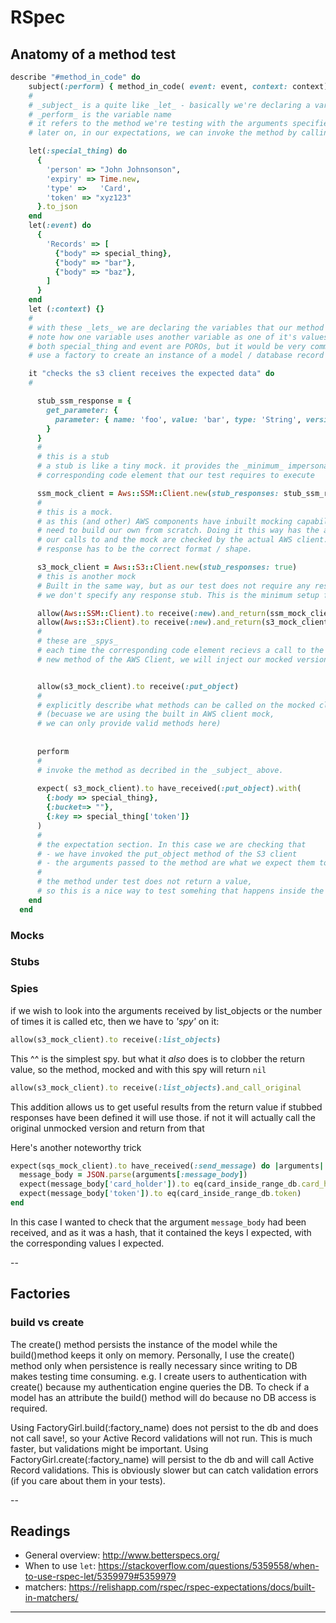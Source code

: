 
# RSpec

## Anatomy of a method test
```ruby
describe "#method_in_code" do
    subject(:perform) { method_in_code( event: event, context: context) } 
    #
    # _subject_ is a quite like _let_ - basically we're declaring a variable
    # _perform_ is the variable name
    # it refers to the method we're testing with the arguments specified
    # later on, in our expectations, we can invoke the method by calling _perform_

    let(:special_thing) do
      {
        'person' => "John Johnsonson",
        'expiry' => Time.new,
        'type' =>   'Card',
        'token' => "xyz123"
      }.to_json
    end
    let(:event) do
      {
        'Records' => [
          {"body" => special_thing}, 
          {"body" => "bar"}, 
          {"body" => "baz"}, 
        ]
      }
    end
    let (:context) {}
    #
    # with these _lets_ we are declaring the variables that our method requires as arguments
    # note how one variable uses another variable as one of it's values
    # both special_thing and event are POROs, but it would be very common to 
    # use a factory to create an instance of a model / database record using _let_

    it "checks the s3 client receives the expected data" do
    # 

      stub_ssm_response = { 
        get_parameter: {
          parameter: { name: 'foo', value: 'bar', type: 'String', version: 1 }
        }
      }
      # 
      # this is a stub
      # a stub is like a tiny mock. it provides the _minimum_ impersonation of the actual
      # corresponding code element that our test requires to execute

      ssm_mock_client = Aws::SSM::Client.new(stub_responses: stub_ssm_response )
      # 
      # this is a mock.
      # as this (and other) AWS components have inbuilt mocking capabilities we don't
      # need to build our own from scratch. Doing it this way has the advantage of checking
      # our calls to and the mock are checked by the actual AWS client. Also our stubbed
      # response has to be the correct format / shape.

      s3_mock_client = Aws::S3::Client.new(stub_responses: true)
      # this is another mock
      # Built in the same way, but as our test does not require any response from this client
      # we don't specify any response stub. This is the minimum setup for AWS mock client

      allow(Aws::SSM::Client).to receive(:new).and_return(ssm_mock_client)
      allow(Aws::S3::Client).to receive(:new).and_return(s3_mock_client)
      # 
      # these are _spys_
      # each time the corresponding code element recievs a call to the
      # new method of the AWS Client, we will inject our mocked version into the test


      allow(s3_mock_client).to receive(:put_object)
      # 
      # explicitly describe what methods can be called on the mocked client
      # (becuase we are using the built in AWS client mock, 
      # we can only provide valid methods here)
      
      
      perform
      # 
      # invoke the method as decribed in the _subject_ above.
      
      expect( s3_mock_client).to have_received(:put_object).with( 
        {:body => special_thing}, 
        {:bucket=> ""}, 
        {:key => special_thing['token']}
      )
      # 
      # the expectation section. In this case we are checking that 
      # - we have invoked the put_object method of the S3 client
      # - the arguments passed to the method are what we expect them to be
      # 
      # the method under test does not return a value,
      # so this is a nice way to test somehing that happens inside the method
    end
  end
```

### Mocks

### Stubs

### Spies
if we wish to look into the arguments received by list_objects or the number of times it is called etc, then we have to _'spy'_ on it:
```ruby
allow(s3_mock_client).to receive(:list_objects)
```
This ^^ is the simplest spy. but what it _also_ does is to clobber the return value, so the 
method, mocked and with this spy will return `nil`

```ruby
allow(s3_mock_client).to receive(:list_objects).and_call_original
```

This addition allows us to get useful results from the return value if stubbed responses have been defined it will use those. if not it will actually call the original unmocked version and return from that

Here's another noteworthy trick

```ruby
expect(sqs_mock_client).to have_received(:send_message) do |arguments|
  message_body = JSON.parse(arguments[:message_body])
  expect(message_body['card_holder']).to eq(card_inside_range_db.card_holder)
  expect(message_body['token']).to eq(card_inside_range_db.token)
end
```

In this case I wanted to check that the argument `message_body` had been received, and as it was a hash, that it contained the keys I expected, with the corresponding values I expected.

--

## Factories

### build vs create

The create() method persists the instance of the model while the build()method keeps it only on memory.
Personally, I use the create() method only when persistence is really necessary since writing to DB makes testing time consuming.
e.g.
I create users to authentication with create() because my authentication engine queries the DB.
To check if a model has an attribute the build() method will do because no DB access is required.


Using FactoryGirl.build(:factory_name) does not persist to the db and does not call save!, so your Active Record validations will not run. This is much faster, but validations might be important.
Using FactoryGirl.create(:factory_name) will persist to the db and will call Active Record validations. This is obviously slower but can catch validation errors (if you care about them in your tests).

--

## Readings
- General overview: http://www.betterspecs.org/
- When to use `let`: https://stackoverflow.com/questions/5359558/when-to-use-rspec-let/5359979#5359979
- matchers: https://relishapp.com/rspec/rspec-expectations/docs/built-in-matchers/

---

